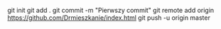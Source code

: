 git init
git add .
git commit -m "Pierwszy commit"
git remote add origin https://github.com/Drmieszkanie/index.html
git push -u origin master
